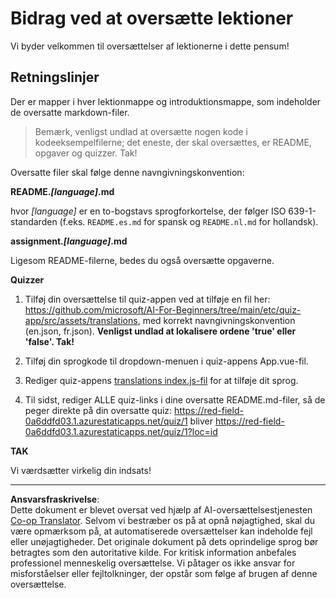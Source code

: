<!--
CO_OP_TRANSLATOR_METADATA:
{
  "original_hash": "62b3e3ad5182edb905eec649a87eeeb4",
  "translation_date": "2025-08-28T16:06:05+00:00",
  "source_file": "etc/TRANSLATIONS.md",
  "language_code": "da"
}
-->
# Bidrag ved at oversætte lektioner

Vi byder velkommen til oversættelser af lektionerne i dette pensum!

## Retningslinjer

Der er mapper i hver lektionmappe og introduktionsmappe, som indeholder de oversatte markdown-filer.

> Bemærk, venligst undlad at oversætte nogen kode i kodeeksempelfilerne; det eneste, der skal oversættes, er README, opgaver og quizzer. Tak!

Oversatte filer skal følge denne navngivningskonvention:

**README._[language]_.md**

hvor _[language]_ er en to-bogstavs sprogforkortelse, der følger ISO 639-1-standarden (f.eks. `README.es.md` for spansk og `README.nl.md` for hollandsk).

**assignment._[language]_.md**

Ligesom README-filerne, bedes du også oversætte opgaverne.

**Quizzer**

1. Tilføj din oversættelse til quiz-appen ved at tilføje en fil her: https://github.com/microsoft/AI-For-Beginners/tree/main/etc/quiz-app/src/assets/translations, med korrekt navngivningskonvention (en.json, fr.json). **Venligst undlad at lokalisere ordene 'true' eller 'false'. Tak!**

2. Tilføj din sprogkode til dropdown-menuen i quiz-appens App.vue-fil.

3. Rediger quiz-appens [translations index.js-fil](https://github.com/microsoft/AI-For-Beginners/blob/main/etc/quiz-app/src/assets/translations/index.js) for at tilføje dit sprog.

4. Til sidst, rediger ALLE quiz-links i dine oversatte README.md-filer, så de peger direkte på din oversatte quiz: https://red-field-0a6ddfd03.1.azurestaticapps.net/quiz/1 bliver https://red-field-0a6ddfd03.1.azurestaticapps.net/quiz/1?loc=id

**TAK**

Vi værdsætter virkelig din indsats!

---

**Ansvarsfraskrivelse**:  
Dette dokument er blevet oversat ved hjælp af AI-oversættelsestjenesten [Co-op Translator](https://github.com/Azure/co-op-translator). Selvom vi bestræber os på at opnå nøjagtighed, skal du være opmærksom på, at automatiserede oversættelser kan indeholde fejl eller unøjagtigheder. Det originale dokument på dets oprindelige sprog bør betragtes som den autoritative kilde. For kritisk information anbefales professionel menneskelig oversættelse. Vi påtager os ikke ansvar for misforståelser eller fejltolkninger, der opstår som følge af brugen af denne oversættelse.
